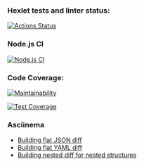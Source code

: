 ### Hexlet tests and linter status:
[![Actions Status](https://github.com/ivan-fedoroff/backend-project-lvl2/workflows/hexlet-check/badge.svg)](https://github.com/ivan-fedoroff/backend-project-lvl2/actions)

### Node.js CI
[![Node.js CI](https://github.com/ivan-fedoroff/backend-project-lvl2/actions/workflows/node.js.yml/badge.svg)](https://github.com/ivan-fedoroff/backend-project-lvl2/actions/workflows/node.js.yml)

### Code Coverage:
[![Maintainability](https://api.codeclimate.com/v1/badges/e9c319f0f8130fb95c89/maintainability)](https://codeclimate.com/github/ivan-fedoroff/backend-project-lvl2/maintainability)

[![Test Coverage](https://api.codeclimate.com/v1/badges/e9c319f0f8130fb95c89/test_coverage)](https://codeclimate.com/github/ivan-fedoroff/backend-project-lvl2/test_coverage)

### Asciinema
- [Building flat JSON diff](https://asciinema.org/a/jhqaFt3RUJL23bC0XK5v1C1xs)
- [Building flat YAML diff](https://asciinema.org/a/dXeTS7OndP3aXL3zvFroimyLG)
- [Building nested diff for nested structures](https://asciinema.org/connect/1e5938a6-f55e-4d42-a37e-1f3a11940da9)
